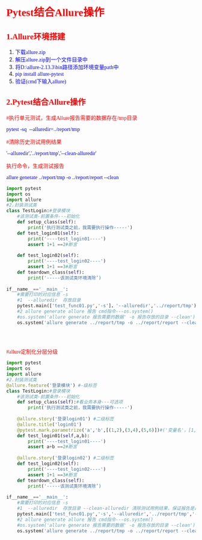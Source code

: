 # <span style='color:red;background:背景颜色;font-size:文字大小;font-family:体;'>Pytest结合Allure操作</span>

## <span style='color:red;background:背景颜色;font-size:文字大小;font-family:体;'>1.Allure环境搭建</span>

1. <span style='color:blue;background:背景颜色;font-size:文字大小;font-family:体;'>下载allure.zip</span>
2. <span style='color:blue;background:背景颜色;font-size:文字大小;font-family:体;'>解压allure.zip到一个文件目录中</span>
3. <span style='color:blue;background:背景颜色;font-size:文字大小;font-family:体;'>将D:\allure-2.13.3\bin路径添加环境变量path中</span>
4. <span style='color:blue;background:背景颜色;font-size:文字大小;font-family:体;'>pip install allure-pytest</span>
5. <span style='color:blue;background:背景颜色;font-size:文字大小;font-family:体;'>验证(cmd下输入allure)</span>

## <span style='color:red;background:背景颜色;font-size:文字大小;font-family:体;'>2.Pytest结合Allure操作</span>

<span style='color:red;background:背景颜色;font-size:文字大小;font-family:体;'>#执行单元测试，生成Allure报告需要的数据存在/tmp目录</span>

<span style='color:blue;background:背景颜色;font-size:文字大小;font-family:体;'>pytest -sq  --alluredir=../report/tmp</span>

<span style='color:red;background:背景颜色;font-size:文字大小;font-family:体;'>#清除历史测试用例结果</span>

<span style='color:blue;background:背景颜色;font-size:文字大小;font-family:体;'>'--alluredir','../report/tmp','--clean-alluredir'</span>

<span style='color:red;background:背景颜色;font-size:文字大小;font-family:体;'>执行命令，生成测试报告</span>

<span style='color:blue;background:背景颜色;font-size:文字大小;font-family:体;'>allure generate ../report/tmp -o ../report/report --clean</span>

```python
import pytest
import os
import allure
#2.封装测试类
class TestLogin:#登录模块
    #该测试类-前置条件---初始化
    def setup_class(self):
        print('执行测试类之前，我需要执行操作-----')
    def test_login01(self):
        print('----test_login01----')
        assert 1+1 ==2#断言
    
    def test_login02(self):
        print('----test_login02----')
        assert 1+1 ==3#断言
    def teardown_class(self):
        print('-----该测试类环境清除’)
        
if__name__=='__main__':
    #需要打印的对应信息 -s
    #1  --alluredir  存放目录
    pytest.main(['test_func01.py','-s']，'--alluredir','../report/tmp')
    #2 allure generate allure 报告 cmd指令---os.system()
    #os.system('allure generate 报告需要的数据' -o 报告存放的目录 --clean')     
    os.system('allure generate ../report/tmp -o ../report/report --clean')          
              
              
              
```

<span style='color:red;background:背景颜色;font-size:文字大小;font-family:体;'>#allure定制化分层分级</span>

```python
import pytest
import os
import allure
#2.封装测试类
@allure.feature('登录模块') #-级标签
class TestLogin:#登录模块
    #该测试类-前置条件---初始化
    def setup_class(self):#看业务本身---可选项
        print('执行测试类之前，我需要执行操作-----')
        
    @allure.story('登录login01') #二级标签
    @allure.title('login01')
    @pytest.mark.parametrize('a','b',[(1,2),(3,4),(5,6)])#('变量名'，[1,2,3])
    def test_login01(self,a,b):
        print('----test_login01----')
        assert a+b ==2#断言
        
    @allure.story('登录login02') #二级标签 
    def test_login02(self):
        print('----test_login02----')
        assert 1+1 ==3#断言
    def teardown_class(self):
        print('-----该测试类环境清除’)
        
if__name__=='__main__':
    #需要打印的对应信息 -s
    #1  --alluredir  存放目录 --clean-alluredir 清除测试用例结果，保证报告是最新的
    pytest.main(['test_func01.py','-s','--alluredir','../report/tmp','--clean-alluredir'])
    #2 allure generate allure 报告 cmd指令---os.system()
    #os.system('allure generate 报告需要的数据' -o 报告存放的目录 --clean')     
    os.system('allure generate ../report/tmp -o ../report/report --clean')   
```

